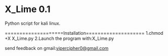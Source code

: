 # X_Lime 0.1
Python script for kali linux.

====================Installation====================
1.chmod +X X_Lime.py
2.Launch the program with:X_Lime.py

send feedback on gmail:vipercipher0@gmail.com
